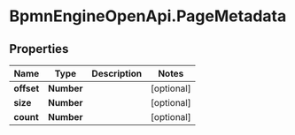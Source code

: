 # BpmnEngineOpenApi.PageMetadata

## Properties

Name | Type | Description | Notes
------------ | ------------- | ------------- | -------------
**offset** | **Number** |  | [optional] 
**size** | **Number** |  | [optional] 
**count** | **Number** |  | [optional] 


